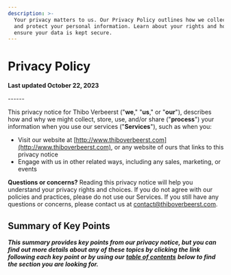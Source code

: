 ```yaml
---
description: >-
  Your privacy matters to us. Our Privacy Policy outlines how we collect, use,
  and protect your personal information. Learn about your rights and how we
  ensure your data is kept secure.
---
```


# Privacy Policy

**Last updated October 22, 2023**

\------

This privacy notice for Thibo Verbeerst ("**we**," "**us**," or "**our**"), describes how and why we might collect, store, use, and/or share ("**process**") your information when you use our services ("**Services**"), such as when you:

* Visit our website at [http://www.thiboverbeerst.com](http://www.thiboverbeerst.com), or any website of ours that links to this privacy notice
* Engage with us in other related ways, including any sales, marketing, or events

**Questions or concerns?** Reading this privacy notice will help you understand your privacy rights and choices. If you do not agree with our policies and practices, please do not use our Services. If you still have any questions or concerns, please contact us at [contact@thiboverbeerst.com](mailto:contact@thiboverbeerst.com).

## Summary of Key Points

_**This summary provides key points from our privacy notice, but you can find out more details about any of these topics by clicking the link following each key point or by using our**_ [_**table of contents**_](https://app.termly.io/dashboard/website/eec5ea15-238b-4a0a-8ea4-a705f182f21b/privacy-policy#toc) _**below to find the section you are looking for.**_

